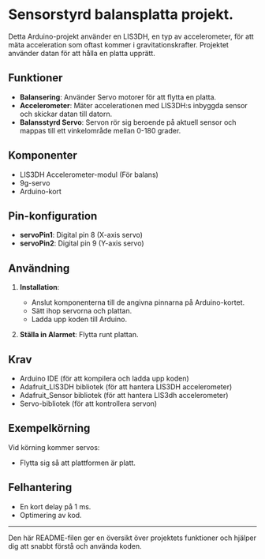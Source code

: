 # Sensorstyrd balansplatta projekt.

Detta Arduino-projekt använder en LIS3DH, en typ av accelerometer, för att mäta acceleration som oftast kommer i gravitationskrafter. Projektet använder datan för att hålla en platta upprätt.

## Funktioner

- **Balansering**: Använder Servo motorer för att flytta en platta.
- **Accelerometer**: Mäter accelerationen med LIS3DH:s inbyggda sensor och skickar datan till datorn.
- **Balansstyrd Servo**: Servon rör sig beroende på aktuell sensor och mappas till ett vinkelområde mellan 0-180 grader.

## Komponenter

- LIS3DH Accelerometer-modul (För balans)
- 9g-servo
- Arduino-kort

## Pin-konfiguration

- **servoPin1**: Digital pin 8 (X-axis servo)
- **servoPin2**: Digital pin 9 (Y-axis servo)

## Användning

1. **Installation**:
   - Anslut komponenterna till de angivna pinnarna på Arduino-kortet.
   - Sätt ihop servorna och plattan.
   - Ladda upp koden till Arduino.

2. **Ställa in Alarmet**: Flytta runt plattan.


## Krav

- Arduino IDE (för att kompilera och ladda upp koden)
- Adafruit_LIS3DH bibliotek (för att hantera LIS3DH accelerometer)
- Adafruit_Sensor bibliotek (för att hantera LIS3dh accelerometer)
- Servo-bibliotek (för att kontrollera servon)

## Exempelkörning

Vid körning kommer servos:
- Flytta sig så att plattformen är platt.

## Felhantering

- En kort delay på 1 ms.
- Optimering av kod.

---

Den här README-filen ger en översikt över projektets funktioner och hjälper dig att snabbt förstå och använda koden.